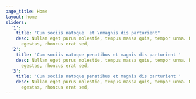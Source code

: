 ```yaml
---
page_title: Home
layout: home
sliders:
  '1':
    title: "Cum sociis natoque  et \nmagnis dis parturient"
    desc: Nullam eget purus molestie, tempus massa quis, tempor urna. Nam nec nibh
      egestas, rhoncus erat sed,
  '2':
    title: 'Cum sociis natoque penatibus et magnis dis parturient '
    desc: Nullam eget purus molestie, tempus massa quis, tempor urna. Nam nec nibh
      egestas, rhoncus erat sed,
  '3':
    title: 'Cum sociis natoque penatibus et magnis dis parturient '
    desc: Nullam eget purus molestie, tempus massa quis, tempor urna. Nam nec nibh
      egestas, rhoncus erat sed,
---
```


